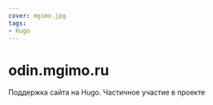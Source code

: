 ```yaml
---
cover: mgimo.jpg
tags:
- Hugo
---
```

# odin.mgimo.ru
Поддержка сайта на Hugo. Частичное участие в проекте